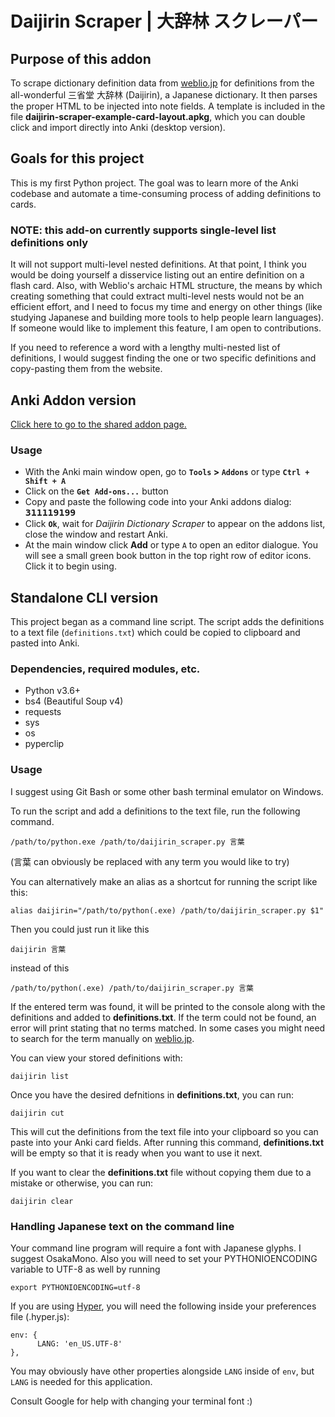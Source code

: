 # Daijirin Scraper | 大辞林 スクレーパー
## Purpose of this addon
To scrape dictionary definition data from [weblio.jp](http://www.weblio.jp/) for definitions from the all-wonderful 三省堂 大辞林 (Daijirin), a Japanese dictionary. It then parses the proper HTML to be injected into note fields. A template is included in the file **daijirin-scraper-example-card-layout.apkg**, which you can double click and import directly into Anki (desktop version).

## Goals for this project
This is my first Python project. The goal was to learn more of the Anki codebase and automate a time-consuming process of adding definitions to cards.

### NOTE: this add-on currently supports single-level list definitions only
It will not support multi-level nested definitions. At that point, I think you would be doing yourself a disservice listing out an entire definition on a flash card. Also, with Weblio's archaic HTML structure, the means by which creating something that could extract multi-level nests would not be an efficient effort, and I need to focus my time and energy on other things (like studying Japanese and building more tools to help people learn languages). If someone would like to implement this feature, I am open to contributions.

If you need to reference a word with a lengthy multi-nested list of definitions, I would suggest finding the one or two specific definitions and copy-pasting them from the website.


## Anki Addon version

[Click here to go to the shared addon page.](https://ankiweb.net/shared/info/311119199)

### Usage
* With the Anki main window open, go to **`Tools` > `Addons`** or type **`Ctrl + Shift + A`**
* Click on the **`Get Add-ons...`** button
* Copy and paste the following code into your Anki addons dialog: <span style="font-size:1.25em">**`311119199`**</span>
* Click **`Ok`**, wait for _Daijirin Dictionary Scraper_ to appear on the addons list, close the window and restart Anki.
* At the main window click **Add** or type `A` to open an editor dialogue. You will see a small green book button in the top right row of editor icons. Click it to begin using.

## Standalone CLI version

This project began as a command line script. The script adds the definitions to a text file (`definitions.txt`) which could be copied to clipboard and pasted into Anki.

### Dependencies, required modules, etc.
* Python v3.6+
* bs4 (Beautiful Soup v4)
* requests
* sys
* os
* pyperclip

### Usage

I suggest using Git Bash or some other bash terminal emulator on Windows.
 
To run the script and add a definitions to the text file, run the following command.

```
/path/to/python.exe /path/to/daijirin_scraper.py 言葉
```
(言葉 can obviously be replaced with any term you would like to try)

You can alternatively make an alias as a shortcut for running the script like this:
```
alias daijirin="/path/to/python(.exe) /path/to/daijirin_scraper.py $1" 
```

Then you could just run it like this
```
daijirin 言葉
```
instead of this
```
/path/to/python(.exe) /path/to/daijirin_scraper.py 言葉
```

If the entered term was found, it will be printed to the console along with the definitions and added to **definitions.txt**. If the term could not be found, an error will print stating that no terms matched. In some cases you might need to search for the term manually on [weblio.jp](http://www.weblio.jp/).

You can view your stored definitions with:
```
daijirin list
```

Once you have the desired defnitions in **definitions.txt**, you can run:
```
daijirin cut
```

This will cut the definitions from the text file into your clipboard so you can paste into your Anki card fields. After running this command, **definitions.txt** will be empty so that it is ready when you want to use it next.

If you want to clear the **definitions.txt** file without copying them due to a mistake or otherwise, you can run:
```
daijirin clear
```

### Handling Japanese text on the command line
Your command line program will require a font with Japanese glyphs. I suggest OsakaMono.
Also you will need to set your PYTHONIOENCODING variable to UTF-8 as well by running
```
export PYTHONIOENCODING=utf-8
``` 

If you are using [Hyper](https://github.com/zeit/hyper), you will need the following inside your preferences file (.hyper.js):
```
env: {
      LANG: 'en_US.UTF-8'
},
```

You may obviously have other properties alongside `LANG` inside of `env`, but `LANG` is needed for this application.

Consult Google for help with changing your terminal font :)
